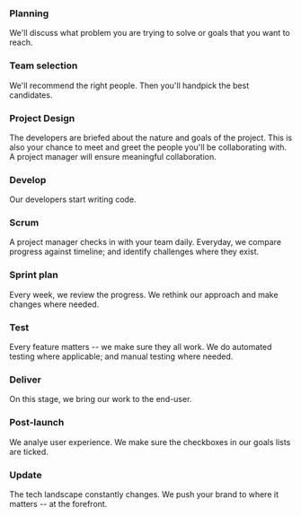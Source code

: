 ### Planning
We'll discuss what problem you are trying to solve or goals that you want to reach.

### Team selection 
We'll recommend the right people. Then you'll handpick the best candidates.

### Project Design
The developers are briefed about the nature and goals of the project. This is also your chance to meet and greet the people you'll be collaborating with. A project manager will ensure meaningful collaboration. 

### Develop
Our developers start writing code. 

### Scrum
A project manager checks in with your team daily. Everyday, we compare progress against timeline; and identify challenges where they exist.

### Sprint plan
Every week, we review the progress. We rethink our approach and make changes where needed. 

### Test
Every feature matters -- we make sure they all work. We do automated testing where applicable; and manual testing where needed. 

### Deliver
On this stage, we bring our work to the end-user. 

### Post-launch
We analye user experience. We make sure the checkboxes in our goals lists are ticked.

### Update
The tech landscape constantly changes. We push your brand to where it matters -- at the forefront. 
